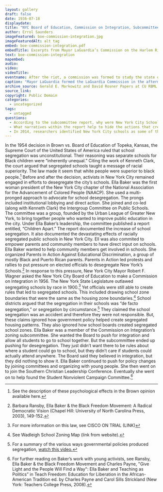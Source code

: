 ```yaml
---
layout: gallery
draft: false
date: 1936-07-18
displaydate:
title: "NYC Board of Education, Commission on Integration, Subcommittee on Zoning: 1956 Report (Excerpts)"
author: Errol Saunders
imageFeatured: boe-commission-integration.jpg
imageFeaturedAlt: alt tag
embed: boe-commission-integration.pdf
embedTitle: Excerpts from Mayor LaGuardia’s Commission on the Harlem Riot, March 19, 1935.
text: boe-commission-integration
mapembed: 
audio:
video: 
videoTitle: 
eventname: After the riot, a commission was formed to study the state of schools in Harlem
caption: "Mayor LaGuardia formed the LaGuardia Commission in the aftermath of the 1935 \"Harlem Riot\" to identify the events' root causes and determine possible solutions. The Commission’s members included Black leaders Charles H. Roberts, E. Franklin Frazier, Countee Cullen, and A. Phillip Randolph, among others. The excerpted pages here highlight the Commission’s findings about the state of schools in Harlem."
archive_source: Gerald E. Markowitz and David Rosner Papers at CU RBML
source_link:
copyright: Public Domain
categories:
  - uncategorized
tags:
  - untagged
questions:
  - According to the subcommittee report, why were New York City Schools segregated? Why was the segregation of New York City Schools a problem?
  - What narratives within the report help to hide the actions that created and sustained segregation within and between New York Public Schools?
  - In 2014, researchers identified New York City schools as some of the most segregated in the U.S. Soon after, Mayor Bill de Blasio created a “School Diversity Advisory Group” for the New York City Department of Education to discuss ways to address this issue. How do you think Ella Baker would feel knowing about the continued segregation of New York schools? What advice do you think she would offer the School Diversity Advisory Group? 
---
```


In the 1954 decision in Brown vs. Board of Education of Topeka, Kansas, the Supreme Court of the United States of America ruled that school segregation was unconstitutional. Their reasoning was separate schools for Black children were “inherently unequal.” Citing the work of  Kenneth Clark, the court argued that segregated schools taught a message of racial superiority. The law made it seem that white people were superior to black people.[^1]
Before and after the decision, activists in New York City remained engaged in efforts to desegregate the city’s schools. Ella Baker was the first woman president of the New York City chapter of the National Association for the Advancement of Colored People (NAACP). She used a multi-pronged approach to advocate for school desegregation. The prongs included institutional lobbying and direct action. She joined and co-led (along with Kenneth Clark) the Intergroup Committee on Public Schools. The committee was a group, founded by the Urban League of Greater New York, to bring together people who wanted to improve public education in the city. Under Ella Baker’s leadership, the committee published a report entitled, “Children Apart.” The report documented the increase of school segregation. It also documented the devastating effects of racially segregated public schools in New York City. Ell was also commited to empower parents and community members to have direct input on schools. Ella Baker wanted to help community members get involved in schools. She organized Parents in Action Against Educational Discrimination, a group of mostly Black and Puerto Rican parents. Parents in Action led protests and rallies to put pressure on elected officials to desegregate New York’s Schools.[^2]
In response to this pressure, New York City Mayor Robert F. Wagner asked the New York City Board of Education to make a Commission on Integration in 1956. The New York State Legislature outlawed segregating schools by race in 1900.[^3] Yet officials were still able to create rules that led to segregated schools. This included drawing school zone boundaries that were the same as the housing zone boundaries.[^4] School districts argued that the segregation in their schools was “de facto segregation,” or segregation by circumstance.[^5] They claimed the school segregation was an accident and therefore they were not responsible. But, these claims ignored how government policy helped create segregated housing  patterns. They also ignored how school boards created segregated school zones.
Ella Baker was a member of the Commission on Integration’s zoning subcommittee.
She wanted the Board to push for integration and allow all students to go to school together. But the subcommittee ended up pushing for desegregation. They just didn’t want there to be rules about where a student could go to school, but they didn’t care if students could actually attend anywhere. The Board said they believed in integration, but they did nothing to show it. Ella Baker continued to push for policy changes by joining committees and organizing with young people. She then went on to join the Southern Christian Leadership Conference. Eventually she went on to help found the Student Nonviolent Campaign Committee.[^6]

[^1]: See the description of these psychological effects in the Brown opinion available here.
[^2]: Barbara Ransby, Ella Baker & the Black Freedom Movement: A Radical Democratic Vision (Chapel Hill: University of North Carolina Press, 2003), 149-152.
[^3]: For more information on this law, see CISCO ON TRIAL (LINK)
[^4]: See Wadleigh School Zoning Map (link from website).
[^5]: For a summary of the various ways governmental policies produced segregation, [watch this video.](https://www.segregatedbydesign.com/)
[^6]: For further reading on Baker’s work with young activists, see Ransby, Ella Baker & the Black Freedom Movement and Charles Payne, "Give Light and the People Will Find a Way": Ella Baker and Teaching as Politics” in Teach Freedom: Education for Liberation in the African-American Tradition ed. by Charles Payne and Carol Sills Strickland (New York: Teachers College Press, 2008).